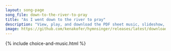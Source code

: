 ```yaml
---
layout: song-page
song_file: down-to-the-river-to-pray
title: "As I went down to the river to pray"
description: "View, play, and download the PDF sheet music, slideshow, and audio. Lyrics: As I went down to the river to pray, studyin' about that good old way, and who shall wear the starry crown, good Lord, show me the way.  Oh, sisters, ... english theist 4part chords"
image: https://github.com/kenakofer/hymnsinger/releases/latest/download/down-to-the-river-to-pray-trad.png
---
```


{% include choice-and-music.html %}